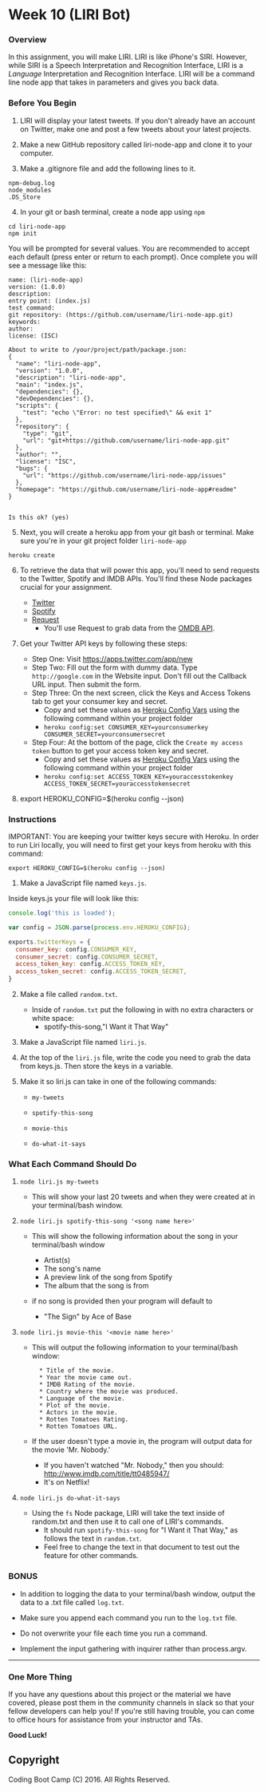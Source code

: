 # Week 10 (LIRI Bot)

### Overview

In this assignment, you will make LIRI. LIRI is like iPhone's SIRI. However, while SIRI is a Speech Interpretation and Recognition Interface, LIRI is a _Language_ Interpretation and Recognition Interface. LIRI will be a command line node app that takes in parameters and gives you back data.

### Before You Begin

1. LIRI will display your latest tweets. If you don't already have an account on Twitter, make one and post a few tweets about your latest projects.

2. Make a new GitHub repository called liri-node-app and clone it to your computer.

3. Make a .gitignore file and add the following lines to it.

```
npm-debug.log
node_modules
.DS_Store
```

4. In your git or bash terminal, create a node app using `npm`

```
cd liri-node-app
npm init
```

You will be prompted for several values. You are recommended to accept each default (press enter or return to each prompt). Once complete you will see a message like this:

```
name: (liri-node-app)
version: (1.0.0)
description:
entry point: (index.js)
test command:
git repository: (https://github.com/username/liri-node-app.git)
keywords:
author:
license: (ISC)

About to write to /your/project/path/package.json:
{
  "name": "liri-node-app",
  "version": "1.0.0",
  "description": "liri-node-app",
  "main": "index.js",
  "dependencies": {},
  "devDependencies": {},
  "scripts": {
    "test": "echo \"Error: no test specified\" && exit 1"
  },
  "repository": {
    "type": "git",
    "url": "git+https://github.com/username/liri-node-app.git"
  },
  "author": "",
  "license": "ISC",
  "bugs": {
    "url": "https://github.com/username/liri-node-app/issues"
  },
  "homepage": "https://github.com/username/liri-node-app#readme"
}


Is this ok? (yes)
```


5. Next, you will create a heroku app from your git bash or terminal. Make sure you're in your git project folder `liri-node-app`

 ```
 heroku create
 ```

6. To retrieve the data that will power this app, you'll need to send requests to the Twitter, Spotify and IMDB APIs. You'll find these Node packages crucial for your assignment.

   * [Twitter](https://www.npmjs.com/package/twitter)
   * [Spotify](https://www.npmjs.com/package/spotify)
   * [Request](https://www.npmjs.com/package/request)
     * You'll use Request to grab data from the [OMDB API](http://www.omdbapi.com).

7. Get your Twitter API keys by following these steps:

   * Step One: Visit <https://apps.twitter.com/app/new>
   * Step Two: Fill out the form with dummy data. Type `http://google.com` in the Website input. Don't fill out the Callback URL input. Then submit the form.
   * Step Three: On the next screen, click the Keys and Access Tokens tab to get your consumer key and secret.
     * Copy and set these values as [Heroku Config Vars](https://devcenter.heroku.com/articles/config-vars) using the following command within your project folder
     * `heroku config:set CONSUMER_KEY=yourconsumerkey CONSUMER_SECRET=yourconsumersecret`
   * Step Four: At the bottom of the page, click the `Create my access token` button to get your access token key and secret.
     * Copy and set these values as [Heroku Config Vars](https://devcenter.heroku.com/articles/config-vars) using the following command within your project folder
     * `heroku config:set ACCESS_TOKEN_KEY=youraccesstokenkey ACCESS_TOKEN_SECRET=youraccesstokensecret`

8. export HEROKU_CONFIG=$(heroku config --json)

### Instructions

IMPORTANT: You are keeping your twitter keys secure with Heroku. In order to run Liri locally, you will need to first get your keys from heroku with this command:

```
export HEROKU_CONFIG=$(heroku config --json)
```

1. Make a JavaScript file named `keys.js`.

Inside keys.js your file will look like this:

```JavaScript
console.log('this is loaded');

var config = JSON.parse(process.env.HEROKU_CONFIG);

exports.twitterKeys = {
  consumer_key: config.CONSUMER_KEY,
  consumer_secret: config.CONSUMER_SECRET,
  access_token_key: config.ACCESS_TOKEN_KEY,
  access_token_secret: config.ACCESS_TOKEN_SECRET,
}
```

2. Make a file called `random.txt`.

   * Inside of `random.txt` put the following in with no extra characters or white space:
     * spotify-this-song,"I Want it That Way"

3. Make a JavaScript file named `liri.js`.

4. At the top of the `liri.js` file, write the code you need to grab the data from keys.js. Then store the keys in a variable.

5. Make it so liri.js can take in one of the following commands:

   * `my-tweets`

   * `spotify-this-song`

   * `movie-this`

   * `do-what-it-says`


### What Each Command Should Do

1. `node liri.js my-tweets`

   * This will show your last 20 tweets and when they were created at in your terminal/bash window.

2. `node liri.js spotify-this-song '<song name here>'`

   * This will show the following information about the song in your terminal/bash window
     * Artist(s)
     * The song's name
     * A preview link of the song from Spotify
     * The album that the song is from

   * if no song is provided then your program will default to
     * "The Sign" by Ace of Base

3. `node liri.js movie-this '<movie name here>'`

   * This will output the following information to your terminal/bash window:

     ```
       * Title of the movie.
       * Year the movie came out.
       * IMDB Rating of the movie.
       * Country where the movie was produced.
       * Language of the movie.
       * Plot of the movie.
       * Actors in the movie.
       * Rotten Tomatoes Rating.
       * Rotten Tomatoes URL.
     ```

   * If the user doesn't type a movie in, the program will output data for the movie 'Mr. Nobody.'
     * If you haven't watched "Mr. Nobody," then you should: <http://www.imdb.com/title/tt0485947/>
     * It's on Netflix!

4. `node liri.js do-what-it-says`
   * Using the `fs` Node package, LIRI will take the text inside of random.txt and then use it to call one of LIRI's commands.
     * It should run `spotify-this-song` for "I Want it That Way," as follows the text in `random.txt`.
     * Feel free to change the text in that document to test out the feature for other commands.

### BONUS

* In addition to logging the data to your terminal/bash window, output the data to a .txt file called `log.txt`.

* Make sure you append each command you run to the `log.txt` file. 

* Do not overwrite your file each time you run a command.

* Implement the input gathering with inquirer rather than process.argv.

- - -

### One More Thing

If you have any questions about this project or the material we have covered, please post them in the community channels in slack so that your fellow developers can help you! If you're still having trouble, you can come to office hours for assistance from your instructor and TAs.

**Good Luck!**

## Copyright

Coding Boot Camp (C) 2016. All Rights Reserved.